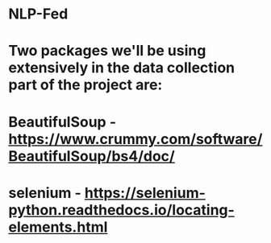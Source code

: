 # NLP-Fed

# Two packages we'll be using extensively in the data collection part of the project are:
# BeautifulSoup - https://www.crummy.com/software/BeautifulSoup/bs4/doc/
# selenium - https://selenium-python.readthedocs.io/locating-elements.html